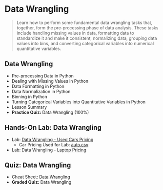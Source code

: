# Data Wrangling
> Learn how to perform some fundamental data wrangling tasks that, together, form the pre-processing phase of data analysis. These tasks include handling missing values in data, formatting data to standardize it and make it consistent, normalizing data, grouping data values into bins, and converting categorical variables into numerical quantitative variables.
## Data Wrangling
- Pre-processing Data in Python
- Dealing with Missing Values in Python
- Data Formatting in Python
- Data Normalization in Python
- Binning in Python
- Turning Categorical Variables into Quantitative Variables in Python
- Lesson Summary
- **Practice Quiz:** Data Wrangling (100%)
## Hands-On Lab: Data Wrangling
- Lab: [Data Wrangling - Used Cars Pricing](https://github.com/KailaniBailey/IBM-Data-Science-Professional-Certificate/blob/main/07.%20Data%20Analysis%20with%20Python/Week%202%3A%20Data%20Wrangling/DA0101EN-2-Review-Data-Wrangling.ipynb)
    - Car Pricing Used for Lab: [auto.csv](https://github.com/KailaniBailey/IBM-Data-Science-Professional-Certificate/blob/main/07.%20Data%20Analysis%20with%20Python/Week%202%3A%20Data%20Wrangling/auto.csv)
- Lab: Data Wrangling - [Laptop Pricing](https://github.com/KailaniBailey/IBM-Data-Science-Professional-Certificate/blob/main/07.%20Data%20Analysis%20with%20Python/Week%202%3A%20Data%20Wrangling/practice_data_wrangling.ipynb)
## Quiz: Data Wrangling
- Cheat Sheet: [Data Wrangling](https://github.com/KailaniBailey/IBM-Data-Science-Professional-Certificate/blob/main/07.%20Data%20Analysis%20with%20Python/Week%202%3A%20Data%20Wrangling/Cheat-Sheet-Data-Wrangling.pdf)
- **Graded Quiz:** Data Wrangling
